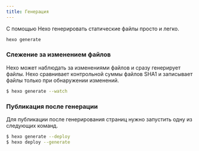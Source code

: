 ```yaml
---
title: Генерация
---
```

С помощью Hexo генерировать статические файлы просто и легко.

``` bash
hexo generate
```

### Слежение за изменением файлов

Hexo может наблюдать за изменениями файлов и сразу генерирует файлы. Hexo сравнивает контрольной суммы файлов SHA1 и записывает файлы только при обнаружении изменений.

``` bash
$ hexo generate --watch
```

### Публикация после генерации

Для публикации после генерирования страниц нужно запустить одну из следующих команд.

``` bash
$ hexo generate --deploy
$ hexo deploy --generate
```
